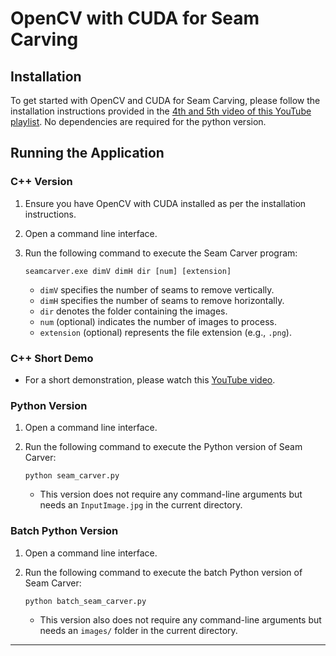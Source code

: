 # OpenCV with CUDA for Seam Carving

## Installation

To get started with OpenCV and CUDA for Seam Carving, please follow the installation instructions provided in the [4th and 5th video of this YouTube playlist](https://www.youtube.com/watch?v=-GY2gT2umpk&list=PLkmvobsnE0GHmLeVETd6zbbJSDZJWa5Fw&index=4). No dependencies are required for the python version.

## Running the Application

### C++ Version

1. Ensure you have OpenCV with CUDA installed as per the installation instructions.
2. Open a command line interface.
3. Run the following command to execute the Seam Carver program:

   ```
   seamcarver.exe dimV dimH dir [num] [extension]
   ```

   - `dimV` specifies the number of seams to remove vertically.
   - `dimH` specifies the number of seams to remove horizontally.
   - `dir` denotes the folder containing the images.
   - `num` (optional) indicates the number of images to process.
   - `extension` (optional) represents the file extension (e.g., `.png`).

### C++ Short Demo

- For a short demonstration, please watch this [YouTube video](https://www.youtube.com/watch?v=IvKc6A7mTRc).

### Python Version

1. Open a command line interface.
2. Run the following command to execute the Python version of Seam Carver:

   ```
   python seam_carver.py
   ```

   - This version does not require any command-line arguments but needs an `InputImage.jpg` in the current directory.

### Batch Python Version

1. Open a command line interface.
2. Run the following command to execute the batch Python version of Seam Carver:

   ```
   python batch_seam_carver.py
   ```

   - This version also does not require any command-line arguments but needs an `images/` folder in the current directory.

---

